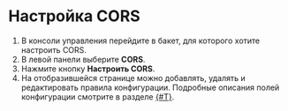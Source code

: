 # Настройка CORS

1. В консоли управления перейдите в бакет, для которого хотите настроить CORS.
2. В левой панели выберите **CORS**.
3. Нажмите кнопку **Настроить CORS**.
4. На отобразившейся странице можно добавлять, удалять и редактировать правила конфигурации. Подробные описания полей конфигурации смотрите в разделе [{#T}](configuration.md).
